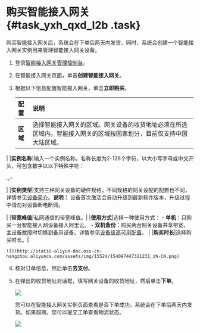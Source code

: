 # 购买智能接入网关 {#task_yxh_qxd_l2b .task}

购买智能接入网关后，系统会在下单后两天内发货。同时，系统会创建一个智能接入网关实例用来管理智能接入网关设备。

1.  登录[智能接入网关管理控制台](https://smartag.console.aliyun.com)。 
2.  在智能接入网关页面，单击**创建智能接入网关**。 
3.  根据以下信息配置智能接入网关，单击**立即购买**。 

    |配置|说明|
    |:-|:-|
    |**区域**|选择智能接入网关的区域。网关设备的收货地址必须在所选区域内。智能接入网关的区域按国家划分，目前仅支持中国大陆区域。

|
    |**实例名称**|输入一个实例名称。名称长度为2-128个字符，以大小写字母或中文开头，可包含数字以以下特殊字符：

.\_-

|
    |**实例类型**|支持三种网关设备的硬件规格，不同规格的网关设配的配置也不同，详情参见[设备简介](../../../../cn.zh-CN/产品简介/智能接入网关设备/设备简介.md#)。**说明：** 设备首次激活会自动升级到最新软件版本，升级过程中请勿对设备断电断网。

|
    |**带宽峰值**|私网通信的带宽峰值。|
    |**使用方式**|选择一种使用方式：    -   **单机**：只购买一台智能接入网设备接入阿里云。
    -   **双机备份**：购买两台网关设备共享带宽，主设备故障时切换到备用设备。详情参见[设备级高可用配置](../../../../cn.zh-CN/用户指南/控制台配置/管理智能接入网关实例/设备级高可用配置.md#)。
|
    |**购买时长**|选择购买时长。|

    ![](http://static-aliyun-doc.oss-cn-hangzhou.aliyuncs.com/assets/img/15524/154097447321231_zh-CN.png)

4.  核对订单信息，然后单击**去支付**。 
5.  在弹出的收货地址对话框，填写网关设备的收货地址，然后单击**下单**。 

    ![](http://static-aliyun-doc.oss-cn-hangzhou.aliyuncs.com/assets/img/15524/154097447321238_zh-CN.png)

    您可以在智能接入网关实例页面查看是否下单成功。系统会在下单后两天内发货。如果超期，您可以提交工单查看物流状态。

    ![](http://static-aliyun-doc.oss-cn-hangzhou.aliyuncs.com/assets/img/15524/154097447321239_zh-CN.png)


